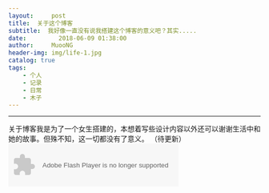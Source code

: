 ```yaml
---
layout:     post
title:  关于这个博客
subtitle:  我好像一直没有说我搭建这个博客的意义吧？其实.....
date:         2018-06-09 01:38:00
author:     MuooNG
header-img: img/life-1.jpg
catalog: true
tags:
    - 个人
    - 记录
    - 日常
    - 木子
---
```


----------
关于博客我是为了一个女生搭建的，本想着写些设计内容以外还可以谢谢生活中和她的故事。但殊不知，这一切都没有了意义。
（待更新）
<object width="340" height="86" data="http://music.163.com/style/swf/outchain/2/454698092/&type=2&auto=0&width=320&height=66"
type="application/x-shockwave-flash"></object>
